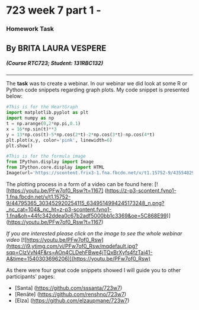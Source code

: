 # 723 week 7 part 1 - 
### Homework Task
## By BRITA LAURA VESPERE
##### (Course RTC723; Student: 131RBC132)
****
The **task** was to create a webinar. In our webinar we did look at some R or Python code snippets regarding graph plots.
My code snippet is presented below:  

```python
#This is for the HeartGraph
import matplotlib.pyplot as plt
import numpy as np
t = np.arange(0,2*np.pi,0.1)
x = 16*np.sin(t)**3
y = 13*np.cos(t)-5*np.cos(2*t)-2*np.cos(3*t)-np.cos(4*t)
plt.plot(x,y, color='pink', linewidth=6)
plt.show()

#This is for the formula image
from IPython.display import Image
from IPython.core.display import HTML
Image(url='https://scontent.frix3-1.fna.fbcdn.net/v/t1.15752-9/43554829_2111984715729933_4770044155575402496_n.png?_nc_cat=108&oh=81e7ef73fceded093a21baa5a6ad511b&oe=5C59FD36')
```

The plotting process in a form of a video can be found here: 
[![https://youtu.be/PFw7of0_Rsw?t=1167] (https://z-p3-scontent.fvno1-1.fna.fbcdn.net/v/t1.15752-9/44795365_303452920254115_6349514994245173248_n.png?_nc_cat=104&_nc_ht=z-p3-scontent.fvno1-1.fna&oh=44fc342ddea0c67b2adf5000bb1c3369&oe=5C868E99)] (https://youtu.be/PFw7of0_Rsw?t=1167)

*If you are interested please click on the image to see the whole webinar video*
[![https://youtu.be/PFw7of0_Rsw](https://i9.ytimg.com/vi/PFw7of0_Rsw/mqdefault.jpg?sqp=CIzVvN4F&rs=AOn4CLDehFBwe4jTQxBrXyfs4fzTai41-A&time=1540303696206)](https://youtu.be/PFw7of0_Rsw)

As there were four great code snippets showed I will guide you to other participants' pages: 
  * [Santa] (https://github.com/sssanta/723w7)
  * [Renāte] (https://github.com/renshno/723w7)
  * [Elza] (https://github.com/elzaupmane/723w7)
